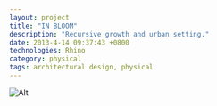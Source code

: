 ```yaml
---
layout: project
title: "IN BLOOM"
description: "Recursive growth and urban setting."
date: 2013-4-14 09:37:43 +0800
technologies: Rhino
category: physical
tags: architectural design, physical
---
```


![Alt]({{site.baseurl}}/img/flowers.jpg)
